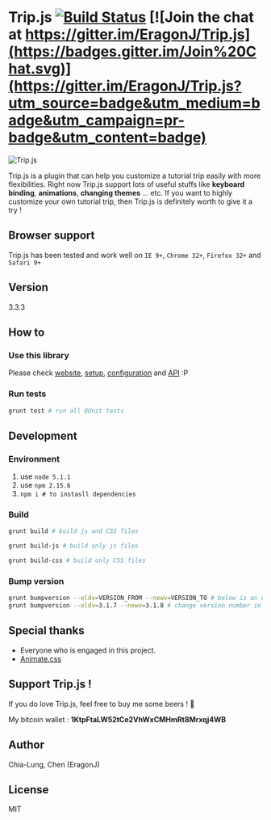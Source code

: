 # Trip.js [![Build Status](https://travis-ci.org/EragonJ/Trip.js.png?branch=master)](https://travis-ci.org/EragonJ/Trip.js) [![Join the chat at https://gitter.im/EragonJ/Trip.js](https://badges.gitter.im/Join%20Chat.svg)](https://gitter.im/EragonJ/Trip.js?utm_source=badge&utm_medium=badge&utm_campaign=pr-badge&utm_content=badge)

![Trip.js](https://raw.github.com/EragonJ/Trip.js/master/public/img/logo-tiny.png "Trip.js")

Trip.js is a plugin that can help you customize a tutorial trip easily with more flexibilities. Right now Trip.js support lots of useful stuffs like **keyboard binding**, **animations**, **changing themes** ... etc. If you want to highly customize your own tutorial trip, then Trip.js is definitely worth to give it a try !

## Browser support

Trip.js has been tested and work well on `IE 9+`, `Chrome 32+`, `Firefox 32+` and `Safari 9+`

## Version

3.3.3

## How to

### Use this library

Please check [website](http://eragonj.github.io/Trip.js), [setup](http://eragonj.github.io/Trip.js/doc-setup.html), [configuration](http://eragonj.github.io/Trip.js/doc-configuration.html) and [API](http://eragonj.github.io/Trip.js/doc-api.html) :P

### Run tests

```bash
grunt test # run all QUnit tests
```

## Development

### Environment

1. use `node 5.1.1`
2. use `npm 2.15.6`
3. `npm i # to instasll dependencies`

### Build

```bash
grunt build # build js and CSS files
```

```bash
grunt build-js # build only js files
```

```bash
grunt build-css # build only CSS files
```

### Bump version

```bash
grunt bumpversion --oldv=VERSION_FROM --newv=VERSION_TO # below is an example
grunt bumpversion --oldv=3.1.7 --newv=3.1.8 # change version number in src
```

## Special thanks

* Everyone who is engaged in this project.
* [Animate.css](http://daneden.github.io/animate.css/)

## Support Trip.js !

If you do love Trip.js, feel free to buy me some beers ! :beers:

My bitcoin wallet : **1KtpFtaLW52tCe2VhWxCMHmRt8Mrxqj4WB**

## Author

Chia-Lung, Chen (EragonJ)

## License

MIT
